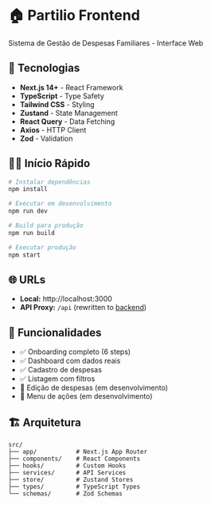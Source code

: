 # 🏠 Partilio Frontend

Sistema de Gestão de Despesas Familiares - Interface Web

## 🚀 Tecnologias

- **Next.js 14+** - React Framework
- **TypeScript** - Type Safety
- **Tailwind CSS** - Styling
- **Zustand** - State Management
- **React Query** - Data Fetching
- **Axios** - HTTP Client
- **Zod** - Validation

## 🏃‍♂️ Início Rápido

```bash
# Instalar dependências
npm install

# Executar em desenvolvimento
npm run dev

# Build para produção
npm run build

# Executar produção
npm start
```

## 🌐 URLs

- **Local:** http://localhost:3000
- **API Proxy:** `/api` (rewritten to [backend](https://partilio-backend.onrender.com))

## 📱 Funcionalidades

- ✅ Onboarding completo (6 steps)
- ✅ Dashboard com dados reais
- ✅ Cadastro de despesas
- ✅ Listagem com filtros
- 🔄 Edição de despesas (em desenvolvimento)
- 🔄 Menu de ações (em desenvolvimento)

## 🏗️ Arquitetura

```
src/
├── app/           # Next.js App Router
├── components/    # React Components
├── hooks/         # Custom Hooks
├── services/      # API Services
├── store/         # Zustand Stores
├── types/         # TypeScript Types
└── schemas/       # Zod Schemas
```
